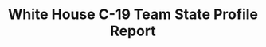 ---
layout: post
categories: SWGA
title: "White House C-19 Team State Profile Report"
title_link: "https://beta.healthdata.gov/Community/COVID-19-State-Profile-Report-Georgia/xhcs-tqqe"
---